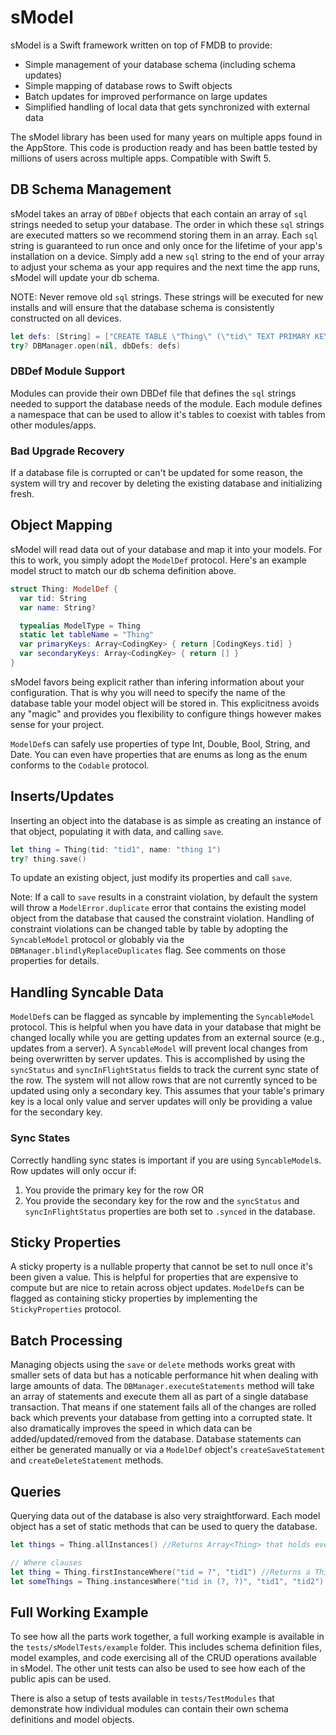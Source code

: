 # sModel

sModel is a Swift framework written on top of FMDB to provide:
  - Simple management of your database schema (including schema updates)
  - Simple mapping of database rows to Swift objects
  - Batch updates for improved performance on large updates
  - Simplified handling of local data that gets synchronized with external data

The sModel library has been used for many years on multiple apps found in the AppStore.  This code is production ready and has been battle tested by millions of
users across multiple apps. Compatible with Swift 5.

## DB Schema Management

sModel takes an array of `DBDef` objects that each contain an array of `sql` strings needed to setup your database.  The order in which these `sql` strings 
are executed matters so we recommend storing them in an array.  Each `sql` string is guaranteed to run once and only once for the 
lifetime of your app's installation on a device.  Simply add a new `sql` string to the end of your array to
adjust your schema as your app requires and the next time the app runs, sModel will update your db schema.

NOTE: Never remove old `sql` strings.  These strings will be executed for new installs and will ensure that the database
schema is consistently constructed on all devices.

```swift
let defs: [String] = ["CREATE TABLE \"Thing\" (\"tid\" TEXT PRIMARY KEY, \"name\" TEXT);"]
try? DBManager.open(nil, dbDefs: defs)
```

### DBDef Module Support

Modules can provide their own DBDef file that defines the `sql` strings needed to support the database needs of the module. Each
module defines a namespace that can be used to allow it's tables to coexist with tables from other modules/apps.

### Bad Upgrade Recovery

If a database file is corrupted or can't be updated for some reason, the system will try and recover
by deleting the existing database and initializing fresh.

## Object Mapping

sModel will read data out of your database and map it into your models. For this to
work, you simply adopt the `ModelDef` protocol. Here's an example
model struct to match our db schema definition above.

```swift
struct Thing: ModelDef {
  var tid: String
  var name: String?

  typealias ModelType = Thing
  static let tableName = "Thing"
  var primaryKeys: Array<CodingKey> { return [CodingKeys.tid] }
  var secondaryKeys: Array<CodingKey> { return [] }
}
```
sModel favors being explicit rather than infering information about your configuration.  That is why you will need
to specify the name of the database table your model object will be stored in.  This explicitness avoids any "magic" and
provides you flexibility to configure things however makes sense for your project.

`ModelDef`s can safely use properties of type Int, Double, Bool, String, and Date.  You can even have properties that are 
enums as long as the enum conforms to the `Codable` protocol. 

## Inserts/Updates

Inserting an object into the database is as simple as creating an instance of that object, populating
it with data, and calling `save`.

```swift
let thing = Thing(tid: "tid1", name: "thing 1")
try? thing.save()
```

To update an existing object, just modify its properties and call `save`.

Note: If a call to `save` results in a constraint violation, by default the system will throw
a `ModelError.duplicate` error that contains the existing model object from the database that caused the constraint violation. 
Handling of constraint violations can be changed table by table by adopting the `SyncableModel` protocol
or globably via the `DBManager.blindlyReplaceDuplicates` flag.  See comments 
on those properties for details.

## Handling Syncable Data

`ModelDef`s can be flagged as syncable by implementing the `SyncableModel` protocol.  This is helpful
when you have data in your database that might be changed locally while you are getting updates from
an external source (e.g., updates from a server).  A `SyncableModel` will prevent local changes from being
overwritten by server updates.  This is accomplished by using the `syncStatus` and  `syncInFlightStatus` fields to
track the current sync state of the row.  The system will not allow rows that are not currently synced to be updated
using only a secondary key.  This assumes that your table's primary key is a local only value and server updates will only
be providing a value for the secondary key.

### Sync States

Correctly handling sync states is important if you are using `SyncableModel`s.  Row updates will only occur if:

1. You provide the primary key for the row
OR
2. You provide the secondary key for the row and the `syncStatus` and `syncInFlightStatus` properties are both set to `.synced` in the database.


## Sticky Properties

A sticky property is a nullable property that cannot be set to null once it's been given a value. This is helpful
for properties that are expensive to compute but are nice to retain across object updates.  `ModelDef`s can be flagged as 
containing sticky properties by implementing the `StickyProperties` protocol.


## Batch Processing

Managing objects using the `save` or `delete` methods works great with smaller sets of data 
but has a noticable performance hit when dealing with large amounts of data.  The 
`DBManager.executeStatements` method will take an array of statements and execute them 
all as part of a single database transaction.  That means if one statement fails all of the changes 
are rolled back which prevents your database from getting into a corrupted state.  It also 
dramatically improves the speed in which data can be added/updated/removed from the database. 
Database statements can either be generated manually or via a `ModelDef` object's 
`createSaveStatement` and `createDeleteStatement` methods.

## Queries

Querying data out of the database is also very straightforward.  Each model object has
a set of static methods that can be used to query the database.

```swift
let things = Thing.allInstances() //Returns Array<Thing> that holds every instance of `Thing`

// Where clauses
let thing = Thing.firstInstanceWhere("tid = ?", "tid1") //Returns a Thing?
let someThings = Thing.instancesWhere("tid in (?, ?)", "tid1", "tid2") //Return Array<Thing> for each `Thing` that matches the where clause
```

## Full Working Example

To see how all the parts work together, a full working example is available in the `tests/sModelTests/example` folder.  This includes schema
definition files, model examples, and code exercising all of the CRUD operations available in sModel.  The other unit tests can also be
used to see how each of the public apis can be used.

There is also a setup of tests available in `tests/TestModules` that demonstrate how individual modules can contain their own schema definitions and
model objects.
